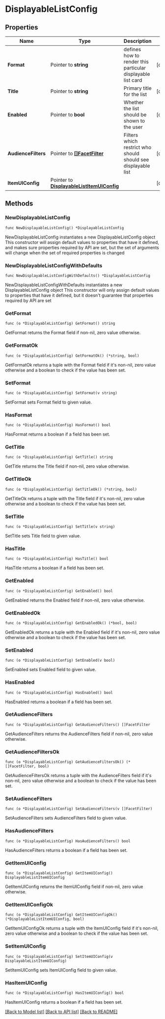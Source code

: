# DisplayableListConfig

## Properties

Name | Type | Description | Notes
------------ | ------------- | ------------- | -------------
**Format** | Pointer to **string** | defines how to render this particular displayable list card | [optional] 
**Title** | Pointer to **string** | Primary title for the list | [optional] 
**Enabled** | Pointer to **bool** | Whether the list should be shown to the user | [optional] 
**AudienceFilters** | Pointer to [**[]FacetFilter**](FacetFilter.md) | Filters which restrict who should should see displayable list | [optional] 
**ItemUIConfig** | Pointer to [**DisplayableListItemUIConfig**](DisplayableListItemUIConfig.md) |  | [optional] 

## Methods

### NewDisplayableListConfig

`func NewDisplayableListConfig() *DisplayableListConfig`

NewDisplayableListConfig instantiates a new DisplayableListConfig object
This constructor will assign default values to properties that have it defined,
and makes sure properties required by API are set, but the set of arguments
will change when the set of required properties is changed

### NewDisplayableListConfigWithDefaults

`func NewDisplayableListConfigWithDefaults() *DisplayableListConfig`

NewDisplayableListConfigWithDefaults instantiates a new DisplayableListConfig object
This constructor will only assign default values to properties that have it defined,
but it doesn't guarantee that properties required by API are set

### GetFormat

`func (o *DisplayableListConfig) GetFormat() string`

GetFormat returns the Format field if non-nil, zero value otherwise.

### GetFormatOk

`func (o *DisplayableListConfig) GetFormatOk() (*string, bool)`

GetFormatOk returns a tuple with the Format field if it's non-nil, zero value otherwise
and a boolean to check if the value has been set.

### SetFormat

`func (o *DisplayableListConfig) SetFormat(v string)`

SetFormat sets Format field to given value.

### HasFormat

`func (o *DisplayableListConfig) HasFormat() bool`

HasFormat returns a boolean if a field has been set.

### GetTitle

`func (o *DisplayableListConfig) GetTitle() string`

GetTitle returns the Title field if non-nil, zero value otherwise.

### GetTitleOk

`func (o *DisplayableListConfig) GetTitleOk() (*string, bool)`

GetTitleOk returns a tuple with the Title field if it's non-nil, zero value otherwise
and a boolean to check if the value has been set.

### SetTitle

`func (o *DisplayableListConfig) SetTitle(v string)`

SetTitle sets Title field to given value.

### HasTitle

`func (o *DisplayableListConfig) HasTitle() bool`

HasTitle returns a boolean if a field has been set.

### GetEnabled

`func (o *DisplayableListConfig) GetEnabled() bool`

GetEnabled returns the Enabled field if non-nil, zero value otherwise.

### GetEnabledOk

`func (o *DisplayableListConfig) GetEnabledOk() (*bool, bool)`

GetEnabledOk returns a tuple with the Enabled field if it's non-nil, zero value otherwise
and a boolean to check if the value has been set.

### SetEnabled

`func (o *DisplayableListConfig) SetEnabled(v bool)`

SetEnabled sets Enabled field to given value.

### HasEnabled

`func (o *DisplayableListConfig) HasEnabled() bool`

HasEnabled returns a boolean if a field has been set.

### GetAudienceFilters

`func (o *DisplayableListConfig) GetAudienceFilters() []FacetFilter`

GetAudienceFilters returns the AudienceFilters field if non-nil, zero value otherwise.

### GetAudienceFiltersOk

`func (o *DisplayableListConfig) GetAudienceFiltersOk() (*[]FacetFilter, bool)`

GetAudienceFiltersOk returns a tuple with the AudienceFilters field if it's non-nil, zero value otherwise
and a boolean to check if the value has been set.

### SetAudienceFilters

`func (o *DisplayableListConfig) SetAudienceFilters(v []FacetFilter)`

SetAudienceFilters sets AudienceFilters field to given value.

### HasAudienceFilters

`func (o *DisplayableListConfig) HasAudienceFilters() bool`

HasAudienceFilters returns a boolean if a field has been set.

### GetItemUIConfig

`func (o *DisplayableListConfig) GetItemUIConfig() DisplayableListItemUIConfig`

GetItemUIConfig returns the ItemUIConfig field if non-nil, zero value otherwise.

### GetItemUIConfigOk

`func (o *DisplayableListConfig) GetItemUIConfigOk() (*DisplayableListItemUIConfig, bool)`

GetItemUIConfigOk returns a tuple with the ItemUIConfig field if it's non-nil, zero value otherwise
and a boolean to check if the value has been set.

### SetItemUIConfig

`func (o *DisplayableListConfig) SetItemUIConfig(v DisplayableListItemUIConfig)`

SetItemUIConfig sets ItemUIConfig field to given value.

### HasItemUIConfig

`func (o *DisplayableListConfig) HasItemUIConfig() bool`

HasItemUIConfig returns a boolean if a field has been set.


[[Back to Model list]](../README.md#documentation-for-models) [[Back to API list]](../README.md#documentation-for-api-endpoints) [[Back to README]](../README.md)


